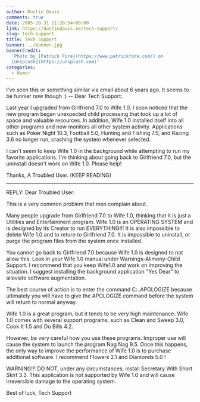```yaml
---
author: Dustin Davis
comments: true
date: 2005-10-31 11:28:54+00:00
link: https://dustindavis.me/tech-support/
slug: tech-support
title: Tech Support
banner: ../banner.jpg
bannerCredit:
  'Photo by [Patrick Fore](https://www.patrickfore.com/) on
  [Unsplash](https://unsplash.com)'
categories:
  - Humor
---
```


I've seen this or something similar via email about 6 years ago. It seems to be
funnier now though :) -- Dear Tech Support:

Last year I upgraded from Girlfriend 7.0 to Wife 1.0. I soon noticed that the
new program began unexpected child processing that took up a lot of space and
valuable resources. In addition, Wife 1.0 installed itself into all other
programs and now monitors all other system activity. Applications such as Poker
Night 10.3, Football 5.0, Hunting and Fishing 7.5, and Racing 3.6 no longer run,
crashing the system whenever selected.

I can't seem to keep Wife 1.0 in the background while attempting to run my
favorite applications. I'm thinking about going back to Girlfriend 7.0, but the
uninstall doesn't work on Wife 1.0. Please help!

Thanks, A Troubled User. (KEEP READING)

---

REPLY: Dear Troubled User:

This is a very common problem that men complain about.

Many people upgrade from Girlfriend 7.0 to Wife 1.0, thinking that it is just a
Utilities and Entertainment program. Wife 1.0 is an OPERATING SYSTEM and is
designed by its Creator to run EVERYTHING!!! It is also impossible to delete
Wife 1.0 and to return to Girlfriend 7.0. It is impossible to uninstall, or
purge the program files from the system once installed.

You cannot go back to Girlfriend 7.0 because Wife 1.0 is designed to not allow
this. Look in your Wife 1.0 manual under Warnings-Alimony-Child Support. I
recommend that you keep Wife1.0 and work on improving the situation. I suggest
installing the background application "Yes Dear" to alleviate software
augmentation.

The best course of action is to enter the command C:..APOLOGIZE because
ultimately you will have to give the APOLOGIZE command before the system will
return to normal anyway.

Wife 1.0 is a great program, but it tends to be very high maintenance. Wife 1.0
comes with several support programs, such as Clean and Sweep 3.0, Cook It 1.5
and Do Bills 4.2.

However, be very careful how you use these programs. Improper use will cause the
system to launch the program Nag Nag 9.5. Once this happens, the only way to
improve the performance of Wife 1.0 is to purchase additional software. I
recommend Flowers 2.1 and Diamonds 5.0 !

WARNING!!! DO NOT, under any circumstances, install Secretary With Short Skirt
3.3. This application is not supported by Wife 1.0 and will cause irreversible
damage to the operating system.

Best of luck, Tech Support
